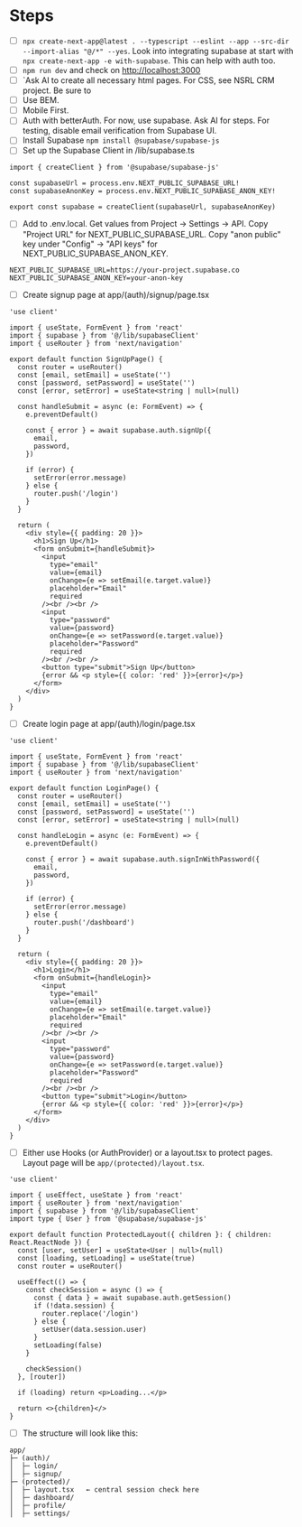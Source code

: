 # Steps

- [ ] `npx create-next-app@latest . --typescript --eslint --app --src-dir --import-alias "@/*" --yes`. Look into integrating supabase at start with `npx create-next-app -e with-supabase`. This can help with auth too.
- [ ] `npm run dev` and check on [http://localhost:3000](http://localhost:3000)
- [ ] `Ask AI to create all necessary html pages. For CSS, see NSRL CRM project. Be sure to
- [ ] Use BEM.
- [ ] Mobile First.
- [ ] Auth with betterAuth. For now, use supabase. Ask AI for steps. For testing, disable email verification from Supabase UI.
- [ ] Install Supabase `npm install @supabase/supabase-js`
- [ ] Set up the Supabase Client in /lib/supabase.ts
```
import { createClient } from '@supabase/supabase-js'

const supabaseUrl = process.env.NEXT_PUBLIC_SUPABASE_URL!
const supabaseAnonKey = process.env.NEXT_PUBLIC_SUPABASE_ANON_KEY!

export const supabase = createClient(supabaseUrl, supabaseAnonKey)
```
- [ ] Add to .env.local. Get values from Project → Settings → API. Copy "Project URL" for NEXT_PUBLIC_SUPABASE_URL. Copy "anon public" key under "Config" → "API keys" for NEXT_PUBLIC_SUPABASE_ANON_KEY.
```
NEXT_PUBLIC_SUPABASE_URL=https://your-project.supabase.co
NEXT_PUBLIC_SUPABASE_ANON_KEY=your-anon-key
```
- [ ] Create signup page at app/(auth)/signup/page.tsx
```
'use client'

import { useState, FormEvent } from 'react'
import { supabase } from '@/lib/supabaseClient'
import { useRouter } from 'next/navigation'

export default function SignUpPage() {
  const router = useRouter()
  const [email, setEmail] = useState('')
  const [password, setPassword] = useState('')
  const [error, setError] = useState<string | null>(null)

  const handleSubmit = async (e: FormEvent) => {
    e.preventDefault()

    const { error } = await supabase.auth.signUp({
      email,
      password,
    })

    if (error) {
      setError(error.message)
    } else {
      router.push('/login')
    }
  }

  return (
    <div style={{ padding: 20 }}>
      <h1>Sign Up</h1>
      <form onSubmit={handleSubmit}>
        <input
          type="email"
          value={email}
          onChange={e => setEmail(e.target.value)}
          placeholder="Email"
          required
        /><br /><br />
        <input
          type="password"
          value={password}
          onChange={e => setPassword(e.target.value)}
          placeholder="Password"
          required
        /><br /><br />
        <button type="submit">Sign Up</button>
        {error && <p style={{ color: 'red' }}>{error}</p>}
      </form>
    </div>
  )
}
```
- [ ] Create login page at app/(auth)/login/page.tsx
```
'use client'

import { useState, FormEvent } from 'react'
import { supabase } from '@/lib/supabaseClient'
import { useRouter } from 'next/navigation'

export default function LoginPage() {
  const router = useRouter()
  const [email, setEmail] = useState('')
  const [password, setPassword] = useState('')
  const [error, setError] = useState<string | null>(null)

  const handleLogin = async (e: FormEvent) => {
    e.preventDefault()

    const { error } = await supabase.auth.signInWithPassword({
      email,
      password,
    })

    if (error) {
      setError(error.message)
    } else {
      router.push('/dashboard')
    }
  }

  return (
    <div style={{ padding: 20 }}>
      <h1>Login</h1>
      <form onSubmit={handleLogin}>
        <input
          type="email"
          value={email}
          onChange={e => setEmail(e.target.value)}
          placeholder="Email"
          required
        /><br /><br />
        <input
          type="password"
          value={password}
          onChange={e => setPassword(e.target.value)}
          placeholder="Password"
          required
        /><br /><br />
        <button type="submit">Login</button>
        {error && <p style={{ color: 'red' }}>{error}</p>}
      </form>
    </div>
  )
}
```
- [ ] Either use Hooks (or AuthProvider) or a layout.tsx to protect pages. Layout page will be `app/(protected)/layout.tsx`.
```
'use client'

import { useEffect, useState } from 'react'
import { useRouter } from 'next/navigation'
import { supabase } from '@/lib/supabaseClient'
import type { User } from '@supabase/supabase-js'

export default function ProtectedLayout({ children }: { children: React.ReactNode }) {
  const [user, setUser] = useState<User | null>(null)
  const [loading, setLoading] = useState(true)
  const router = useRouter()

  useEffect(() => {
    const checkSession = async () => {
      const { data } = await supabase.auth.getSession()
      if (!data.session) {
        router.replace('/login')
      } else {
        setUser(data.session.user)
      }
      setLoading(false)
    }

    checkSession()
  }, [router])

  if (loading) return <p>Loading...</p>

  return <>{children}</>
}
```
- [ ] The structure will look like this:
```
app/
├─ (auth)/
│  ├─ login/
│  ├─ signup/
├─ (protected)/
│  ├─ layout.tsx   ← central session check here
│  ├─ dashboard/
│  ├─ profile/
│  ├─ settings/
```



